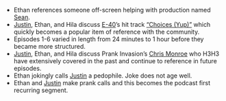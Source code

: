 - Ethan references someone off-screen helping with production named [Sean](/people/sklein).
- [Justin](/people/jroiland), Ethan, and Hila discuss [E-40](/people/estevens)’s hit track [“Choices (Yup)”](https://youtu.be/-zbw3KzgHBU) which quickly becomes a popular item of reference with the community.
- Episodes 1-6 varied in length from 24 minutes to 1 hour before they became more structured.
- [Justin](/people/jroiland), Ethan, and Hila discuss Prank Invasion’s [Chris Monroe](/people/cmonroe) who H3H3 
 have extensively covered in the past and continue to reference in future 
 episodes.
- Ethan jokingly calls [Justin](/people/jroiland) a pedophile. Joke does not age well.
- Ethan and [Justin](/people/jroiland) make prank calls and this becomes the podcast first 
 recurring segment.